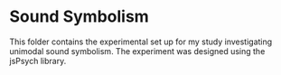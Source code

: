 # Sound Symbolism

This folder contains the experimental set up for my study investigating unimodal sound symbolism. The experiment was designed using the jsPsych library.
